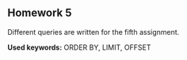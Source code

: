 ## Homework 5

Different queries are written for the fifth assignment.

**Used keywords:** ORDER BY, LIMIT, OFFSET
